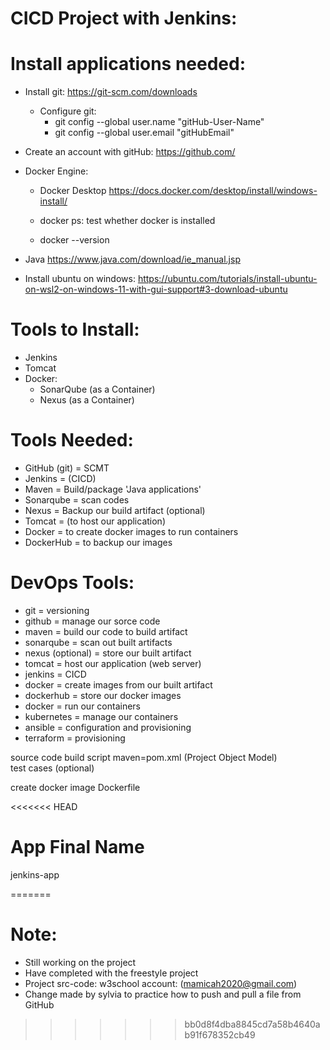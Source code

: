 CICD Project with Jenkins:  
==========================

# Install applications needed: 
- Install git: 
  https://git-scm.com/downloads 

  - Configure git: 
    - git config --global user.name "gitHub-User-Name"
    - git config --global user.email "gitHubEmail"

- Create an account with gitHub: 
  https://github.com/ 

- Docker Engine: 
  - Docker Desktop 
  https://docs.docker.com/desktop/install/windows-install/ 

  - docker ps: test whether docker is installed 
  - docker --version 

- Java 
  https://www.java.com/download/ie_manual.jsp 


- Install ubuntu on windows: 
  https://ubuntu.com/tutorials/install-ubuntu-on-wsl2-on-windows-11-with-gui-support#3-download-ubuntu
  

# Tools to Install:
- Jenkins 
- Tomcat 
- Docker:
   - SonarQube (as a Container) 
   - Nexus (as a Container)

# Tools Needed:
- GitHub (git) = SCMT  
- Jenkins = (CICD)
- Maven = Build/package 'Java applications' 
- Sonarqube = scan codes 
- Nexus = Backup our build artifact (optional)
- Tomcat = (to host our application)
- Docker = to create docker images
           to run containers 
- DockerHub = to backup our images  


# DevOps Tools: 
- git = versioning 
- github = manage our sorce code 
- maven = build our code to build artifact 
- sonarqube = scan out built artifacts 
- nexus (optional) = store our built artifact
- tomcat = host our application (web server) 
- jenkins = CICD
- docker = create images from our built artifact 
- dockerhub = store our docker images 
- docker = run our containers 
- kubernetes = manage our containers 
- ansible = configuration and provisioning 
- terraform = provisioning 


 source code 
 build script
    maven=pom.xml (Project Object Model)  
 test cases (optional)

 create docker image 
 Dockerfile

<<<<<<< HEAD
# App Final Name 
  jenkins-app

=======
# Note:
  - Still working on the project
  - Have completed with the freestyle project 
  - Project src-code: w3school account: (mamicah2020@gmail.com)
  - Change made by sylvia to practice how to push and pull a  file from GitHub
>>>>>>> bb0d8f4dba8845cd7a58b4640ab91f678352cb49
